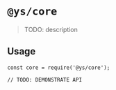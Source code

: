 # `@ys/core`

> TODO: description

## Usage

```
const core = require('@ys/core');

// TODO: DEMONSTRATE API
```
